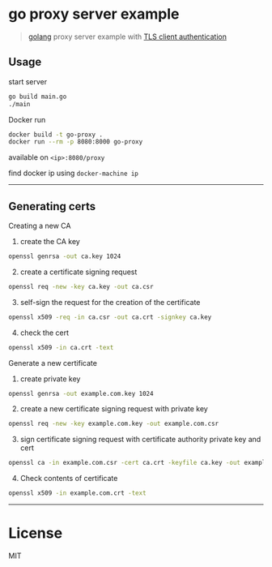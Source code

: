 # go proxy server example

> [golang](https://golang.org/) proxy server example with [TLS client authentication](https://en.wikipedia.org/wiki/Mutual_authentication)

## Usage

start server

```bash
go build main.go
./main
```

Docker run

```bash
docker build -t go-proxy .
docker run --rm -p 8080:8000 go-proxy
```

available on `<ip>:8080/proxy`

find docker ip using `docker-machine ip`

---

## Generating certs

Creating a new CA

1. create the CA key

```bash
openssl genrsa -out ca.key 1024
```

2. create a certificate signing request

```bash
openssl req -new -key ca.key -out ca.csr
```

3. self-sign the request for the creation of the certificate

```bash
openssl x509 -req -in ca.csr -out ca.crt -signkey ca.key
```

4. check the cert

```bash
openssl x509 -in ca.crt -text
```

Generate a new certificate

1. create private key

```bash
openssl genrsa -out example.com.key 1024
```

2. create a new certificate signing request with private key

```bash
openssl req -new -key example.com.key -out example.com.csr
```

3. sign certificate signing request with certificate authority private key and cert

```bash
openssl ca -in example.com.csr -cert ca.crt -keyfile ca.key -out example.com.crt
```

4. Check contents of certificate

```bash
openssl x509 -in example.com.crt -text
```

---

# License

MIT
